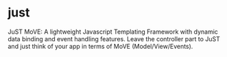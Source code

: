 # just
JuST MoVE: A lightweight Javascript Templating Framework with dynamic data binding and event handling features. Leave the controller part to JuST and just think of your app in terms of MoVE (Model/View/Events).
